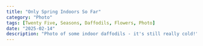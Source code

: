 ```yaml
---
title: "Only Spring Indoors So Far"
category: "Photo"
tags: [Twenty Five, Seasons, Daffodils, Flowers, Photo]
date: "2025-02-14"
description: "Photo of some indoor daffodils - it's still really cold!"
---
```

